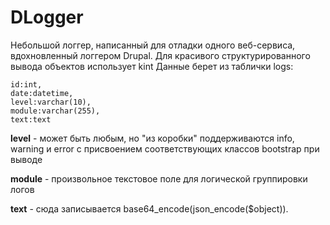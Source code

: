 # DLogger
Небольшой логгер, написанный для отладки одного веб-сервиса, вдохновленный логгером Drupal. Для красивого структурированного
вывода объектов использует kint
Данные берет из таблички logs: 
```
id:int,
date:datetime,
level:varchar(10),
module:varchar(255),
text:text
```
**level** - может быть любым, но "из коробки" поддерживаются info, warning и error с присвоением соответствующих классов 
bootstrap при выводе

**module** - произвольное текстовое поле для логической группировки логов

**text** - сюда записывается base64_encode(json_encode($object)).